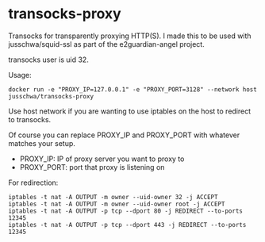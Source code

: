 # transocks-proxy
Transocks for transparently proxying HTTP(S).
I made this to be used with jusschwa/squid-ssl as part of the e2guardian-angel project.

transocks user is uid 32.

Usage:
```
docker run -e "PROXY_IP=127.0.0.1" -e "PROXY_PORT=3128" --network host jusschwa/transocks-proxy
```
Use host network if you are wanting to use iptables on the host to redirect to transocks.

Of course you can replace PROXY_IP and PROXY_PORT with whatever matches your setup.
* PROXY_IP: IP of proxy server you want to proxy to
* PROXY_PORT: port that proxy is listening on

For redirection:
```
iptables -t nat -A OUTPUT -m owner --uid-owner 32 -j ACCEPT
iptables -t nat -A OUTPUT -m owner --uid-owner root -j ACCEPT
iptables -t nat -A OUTPUT -p tcp --dport 80 -j REDIRECT --to-ports 12345
iptables -t nat -A OUTPUT -p tcp --dport 443 -j REDIRECT --to-ports 12345
```
